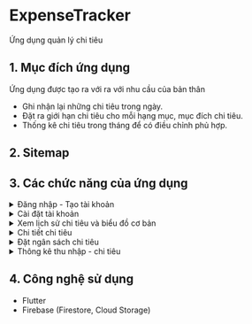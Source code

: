 # ExpenseTracker

Ứng dụng quản lý chi tiêu

## 1. Mục đích ứng dụng

Ứng dụng được tạo ra với ra với nhu cầu của bản thân

- Ghi nhận lại những chi tiêu trong ngày.
- Đặt ra giới hạn chi tiêu cho mỗi hạng mục, mục đích chi tiêu.
- Thống kê chi tiêu trong tháng để có điều chỉnh phủ hợp.

## 2. Sitemap

## 3. Các chức năng của ứng dụng

<details>
  <summary>Đăng nhập - Tạo tài khoản</summary>

  | ![](./readme/Onboarding%20-%20Sign%20Up.png) | ![](./readme/Onboarding%20-%20Sign%20Up%20-%20Verfication.png) |
| :---------------------------: | :------------------------------------: |
|     _Màn hình đăng nhập - tạo tài khoản_      |        _Màn hình nhập mã xác nhận_        |

</details>

<details>
  <summary>Cài đặt tài khoản</summary>

  | ![](./readme/Onboarding%20-%20Setup%20Pin%2001.png) | ![](./readme/Onboarding%20-%20Add%20new%20account_Bank.png) |
| :---------------------------: | :------------------------------------: |
|     _Màn hình cài đặt mã pin_      |        _Màn hình tạo mới các tài khoản chi tiêu_        |

</details>

<details>
  <summary>Xem lịch sử chi tiêu và biểu đồ cơ bản</summary>
  
  | ![](./readme/Home.png) | ![](./readme/Transaction.png) |
| :---------------------------: | :------------------------------------: |
|     _Màn hình Home_      |        _Màn hình Transaction_        |

</details>

<details>
  <summary>Chi tiết chi tiêu</summary>

  | ![](./readme/Expense%20-%20New%20-%20Repeat.png)   |
| :-------------------------------------: |
|  _Màn hình tạo mới chi tiêu_            |

| ![](./readme/Income%20-%20New.png)   |
| :-------------------------------------: |
|  _Màn hình tạo mới thu nhập_            |

| ![](./readme/Expense%20-%20Detail%20Transaction.png)   |
| :-------------------------------------: |
|  _Màn hình chi tiết chi tiêu_            |

</details>

<details>
  <summary>Đặt ngân sách chi tiêu</summary>

  | ![](./readme/Budget%20-%20Budget.png) | ![](./readme/Budget%20-%20Create_Budget.png) |
| :---------------------------: | :------------------------------------: |
|     _Màn hình ngân sách cho từng tháng_      |        _Màn hình chi tiết của ngân sách_        |

</details>

<details>
  <summary>Thông kê thu nhập - chi tiêu</summary>

  | ![](./readme/Financial%20Report%20-%20Detail%20-%20Line_Expense_Transaction.png) |
| :---------------------------: |
|     _Màn hình thống kê_      |

</details>

## 4. Công nghệ sử dụng

- Flutter
- Firebase (Firestore, Cloud Storage)
